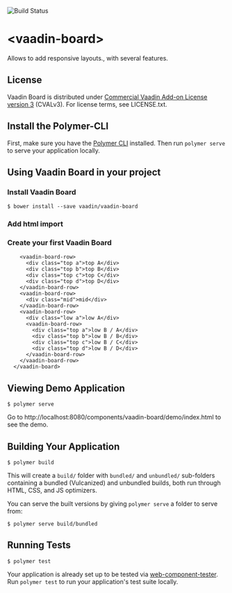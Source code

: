 ![Build Status](https://travis-ci.org/vaadin/vaadin-board.svg?branch=master)

# \<vaadin-board\>

Allows to add responsive layouts., with several features.


## License

Vaadin Board is distributed under [Commercial Vaadin Add-on License version 3](http://vaadin.com/license/cval-3) (CVALv3). For license terms, see LICENSE.txt.

## Install the Polymer-CLI

First, make sure you have the [Polymer CLI](https://www.npmjs.com/package/polymer-cli) installed. Then run `polymer serve` to serve your application locally.

## Using Vaadin Board in your project

### Install Vaadin Board
```
$ bower install --save vaadin/vaadin-board
```

### Add html import
<link rel="import" href="bower_components/vaadin/vaadin-board.html">

### Create your first Vaadin Board

        <vaadin-board-row>
          <div class="top a">top A</div>
          <div class="top b">top B</div>
          <div class="top c">top C</div>
          <div class="top d">top D</div>
        </vaadin-board-row>
        <vaadin-board-row>
          <div class="mid">mid</div>
        </vaadin-board-row>
        <vaadin-board-row>
          <div class="low a">low A</div>
          <vaadin-board-row>
            <div class="top a">low B / A</div>
            <div class="top b">low B / B</div>
            <div class="top c">low B / C</div>
            <div class="top d">low B / D</div>
          </vaadin-board-row>
        </vaadin-board-row>
      </vaadin-board>

## Viewing Demo Application

```
$ polymer serve
```

Go to http://localhost:8080/components/vaadin-board/demo/index.html to see the demo.

## Building Your Application

```
$ polymer build
```

This will create a `build/` folder with `bundled/` and `unbundled/` sub-folders
containing a bundled (Vulcanized) and unbundled builds, both run through HTML,
CSS, and JS optimizers.

You can serve the built versions by giving `polymer serve` a folder to serve
from:

```
$ polymer serve build/bundled
```

## Running Tests

```
$ polymer test
```

Your application is already set up to be tested via [web-component-tester](https://github.com/Polymer/web-component-tester). Run `polymer test` to run your application's test suite locally.
